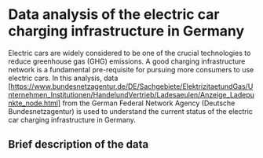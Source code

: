 # Data analysis of the electric car charging infrastructure in Germany
Electric cars are widely considered to be one of the crucial technologies to reduce greenhouse gas (GHG) emissions. A good charging infrastructure network is a fundamental pre-requisite for pursuing more consumers to use electric cars. In this analysis, data [https://www.bundesnetzagentur.de/DE/Sachgebiete/ElektrizitaetundGas/Unternehmen_Institutionen/HandelundVertrieb/Ladesaeulen/Anzeige_Ladepunkte_node.html] from the German Federal Network Agency (Deutsche Bundesnetzagentur) is used to understand the current status of the electric car charging infrastructure in Germany.

## Brief description of the data
